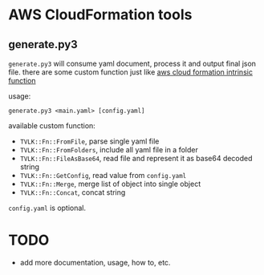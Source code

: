# AWS CloudFormation tools
## generate.py3
`generate.py3` will consume yaml document, process it and output final json file. there are some custom function just like [aws cloud formation intrinsic function](http://docs.aws.amazon.com/AWSCloudFormation/latest/UserGuide/intrinsic-function-reference.html)

usage:

    generate.py3 <main.yaml> [config.yaml]

available custom function:

 - `TVLK::Fn::FromFile`, parse single yaml file
 - `TVLK::Fn::FromFolders`, include all yaml file in a folder
 - `TVLK::Fn::FileAsBase64`, read file and represent it as base64 decoded string
 - `TVLK::Fn::GetConfig`, read value from `config.yaml`
 - `TVLK::Fn::Merge`, merge list of object into single object
 - `TVLK::Fn::Concat`, concat string

`config.yaml` is optional.

# TODO
- add more documentation, usage, how to, etc.

